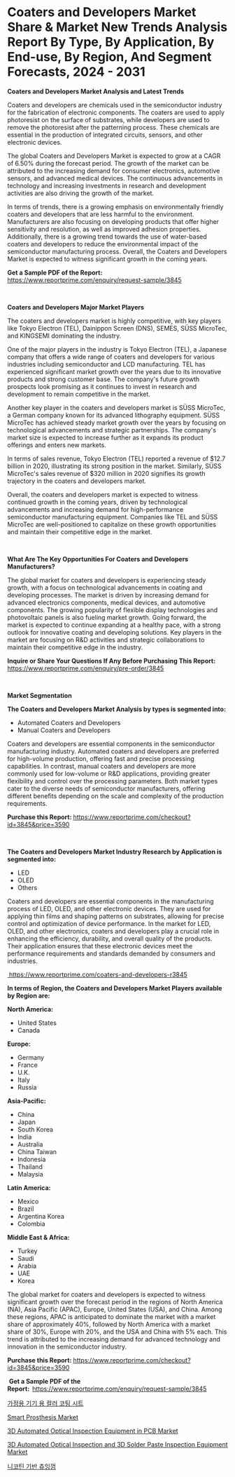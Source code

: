 <p><h1>Coaters and Developers Market Share & Market New Trends Analysis Report By Type, By Application, By End-use, By Region, And Segment Forecasts, 2024 - 2031</h1></p><p><strong>Coaters and Developers Market Analysis and Latest Trends</strong></p>
<p><p>Coaters and developers are chemicals used in the semiconductor industry for the fabrication of electronic components. The coaters are used to apply photoresist on the surface of substrates, while developers are used to remove the photoresist after the patterning process. These chemicals are essential in the production of integrated circuits, sensors, and other electronic devices.</p><p>The global Coaters and Developers Market is expected to grow at a CAGR of 6.50% during the forecast period. The growth of the market can be attributed to the increasing demand for consumer electronics, automotive sensors, and advanced medical devices. The continuous advancements in technology and increasing investments in research and development activities are also driving the growth of the market.</p><p>In terms of trends, there is a growing emphasis on environmentally friendly coaters and developers that are less harmful to the environment. Manufacturers are also focusing on developing products that offer higher sensitivity and resolution, as well as improved adhesion properties. Additionally, there is a growing trend towards the use of water-based coaters and developers to reduce the environmental impact of the semiconductor manufacturing process. Overall, the Coaters and Developers Market is expected to witness significant growth in the coming years.</p></p>
<p><strong>Get a Sample PDF of the Report:&nbsp;</strong> <a href="https://www.reportprime.com/enquiry/request-sample/3845">https://www.reportprime.com/enquiry/request-sample/3845</a></p>
<p>&nbsp;</p>
<p><strong>Coaters and Developers Major Market Players</strong></p>
<p><p>The coaters and developers market is highly competitive, with key players like Tokyo Electron (TEL), Dainippon Screen (DNS), SEMES, SÜSS MicroTec, and KINGSEMI dominating the industry.</p><p>One of the major players in the industry is Tokyo Electron (TEL), a Japanese company that offers a wide range of coaters and developers for various industries including semiconductor and LCD manufacturing. TEL has experienced significant market growth over the years due to its innovative products and strong customer base. The company's future growth prospects look promising as it continues to invest in research and development to remain competitive in the market.</p><p>Another key player in the coaters and developers market is SÜSS MicroTec, a German company known for its advanced lithography equipment. SÜSS MicroTec has achieved steady market growth over the years by focusing on technological advancements and strategic partnerships. The company's market size is expected to increase further as it expands its product offerings and enters new markets.</p><p>In terms of sales revenue, Tokyo Electron (TEL) reported a revenue of $12.7 billion in 2020, illustrating its strong position in the market. Similarly, SÜSS MicroTec's sales revenue of $320 million in 2020 signifies its growth trajectory in the coaters and developers market.</p><p>Overall, the coaters and developers market is expected to witness continued growth in the coming years, driven by technological advancements and increasing demand for high-performance semiconductor manufacturing equipment. Companies like TEL and SÜSS MicroTec are well-positioned to capitalize on these growth opportunities and maintain their competitive edge in the market.</p></p>
<p>&nbsp;</p>
<p><strong>What Are The Key Opportunities For Coaters and Developers Manufacturers?</strong></p>
<p><p>The global market for coaters and developers is experiencing steady growth, with a focus on technological advancements in coating and developing processes. The market is driven by increasing demand for advanced electronics components, medical devices, and automotive components. The growing popularity of flexible display technologies and photovoltaic panels is also fueling market growth. Going forward, the market is expected to continue expanding at a healthy pace, with a strong outlook for innovative coating and developing solutions. Key players in the market are focusing on R&D activities and strategic collaborations to maintain their competitive edge in the industry.</p></p>
<p><strong>Inquire or Share Your Questions If Any Before Purchasing This Report:</strong> <a href="https://www.reportprime.com/enquiry/pre-order/3845">https://www.reportprime.com/enquiry/pre-order/3845</a></p>
<p>&nbsp;</p>
<p><strong>Market Segmentation</strong></p>
<p><strong>The Coaters and Developers Market Analysis by types is segmented into:</strong></p>
<p><ul><li>Automated Coaters and Developers</li><li>Manual Coaters and Developers</li></ul></p>
<p><p>Coaters and developers are essential components in the semiconductor manufacturing industry. Automated coaters and developers are preferred for high-volume production, offering fast and precise processing capabilities. In contrast, manual coaters and developers are more commonly used for low-volume or R&D applications, providing greater flexibility and control over the processing parameters. Both market types cater to the diverse needs of semiconductor manufacturers, offering different benefits depending on the scale and complexity of the production requirements.</p></p>
<p><strong>Purchase this Report:&nbsp;</strong><a href="https://www.reportprime.com/checkout?id=3845&price=3590">https://www.reportprime.com/checkout?id=3845&price=3590</a></p>
<p>&nbsp;</p>
<p><strong>The Coaters and Developers Market Industry Research by Application is segmented into:</strong></p>
<p><ul><li>LED</li><li>OLED</li><li>Others</li></ul></p>
<p><p>Coaters and developers are essential components in the manufacturing process of LED, OLED, and other electronic devices. They are used for applying thin films and shaping patterns on substrates, allowing for precise control and optimization of device performance. In the market for LED, OLED, and other electronics, coaters and developers play a crucial role in enhancing the efficiency, durability, and overall quality of the products. Their application ensures that these electronic devices meet the performance requirements and standards demanded by consumers and industries.</p></p>
<p><a href="https://www.reportprime.com/coaters-and-developers-r3845">&nbsp;https://www.reportprime.com/coaters-and-developers-r3845</a></p>
<p><strong>In terms of Region, the Coaters and Developers Market Players available by Region are:</strong></p>
<p>
    <p> <strong> North America: </strong>
        <ul>
            <li>United States</li>
            <li>Canada</li>
        </ul>
        </p> 
    <p> <strong> Europe: </strong>
        <ul>
            <li>Germany</li>
            <li>France</li>
            <li>U.K.</li>
            <li>Italy</li>
            <li>Russia</li>
        </ul>
        </p> 
    <p> <strong> Asia-Pacific: </strong>
        <ul>
            <li>China</li>
            <li>Japan</li>
            <li>South Korea</li>
            <li>India</li>
            <li>Australia</li>
            <li>China Taiwan</li>
            <li>Indonesia</li>
            <li>Thailand</li>
            <li>Malaysia</li>
        </ul>
        </p> 
    <p> <strong> Latin America: </strong>
        <ul>
            <li>Mexico</li>
            <li>Brazil</li>
            <li>Argentina Korea</li>
            <li>Colombia</li>
        </ul>
        </p> 
    <p> <strong> Middle East & Africa: </strong>
        <ul>
            <li>Turkey</li>
            <li>Saudi</li>
            <li>Arabia</li>
            <li>UAE</li>
            <li>Korea</li>
        </ul>
    </p>
    </p>
<p><p>The global market for coaters and developers is expected to witness significant growth over the forecast period in the regions of North America (NA), Asia Pacific (APAC), Europe, United States (USA), and China. Among these regions, APAC is anticipated to dominate the market with a market share of approximately 40%, followed by North America with a market share of 30%, Europe with 20%, and the USA and China with 5% each. This trend is attributed to the increasing demand for advanced technology and innovation in the semiconductor industry.</p></p>
<p><strong>Purchase this Report: </strong><a href="https://www.reportprime.com/checkout?id=3845&price=3590">https://www.reportprime.com/checkout?id=3845&price=3590</a></p>
<p>&nbsp;<strong>Get a Sample PDF of the Report:&nbsp;&nbsp;</strong><a href="https://www.reportprime.com/enquiry/request-sample/3845">https://www.reportprime.com/enquiry/request-sample/3845</a></p>
<p><strong></strong></p>
<p><p><a href="https://github.com/lkwggful07722/Market-Research-Report-List-4/blob/main/3370308103554.md">가정용 기기 용 컬러 코팅 시트</a></p><p><a href="https://medium.com/@sloanlkins7856/navigating-the-smart-prosthesis-market-expert-analysis-and-market-forecast-for-period-from-2024-to-fec85586d66d">Smart Prosthesis Market</a></p><p><a href="https://github.com/maudAbbott7/Market-Research-Report-List-2/blob/main/3d-automated-optical-inspection-equipment-in-pcb-market.md">3D Automated Optical Inspection Equipment in PCB Market</a></p><p><a href="https://github.com/mancsybtousav/Market-Research-Report-List-3/blob/main/3d-automated-optical-inspection-and-3d-solder-paste-inspection-equipment-market.md">3D Automated Optical Inspection and 3D Solder Paste Inspection Equipment Market</a></p><p><a href="https://github.com/ZacharyScthmitt4465/Market-Research-Report-List-3/blob/main/7358708103555.md">니코틴 기반 츄잉껌</a></p></p>